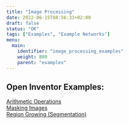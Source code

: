 ```yaml
---
title: "Image Processing"
date: 2022-06-15T08:56:33+02:00
draft: false
status: "OK"
tags: ["Examples", "Example Networks"]
menu: 
  main:
    identifier: "image_processing_examples"
    weight: 800
    parent: "examples"
---
```


## Open Inventor Examples:
[Arithmetic Operations](/examples/image_processing/example1/)  
[Masking Images](/examples/image_processing/example2/)  
[Region Growing (Segmentation)](/examples/image_processing/example3/)  

